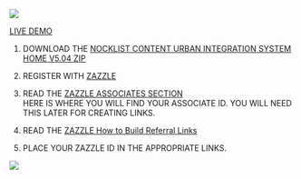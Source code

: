 
![](http://thenocklist.com/html5/urban/images/pic01.jpg)

[LIVE DEMO](http://thenocklist.com/html5/urban/)

1. DOWNLOAD THE [NOCKLIST CONTENT URBAN INTEGRATION SYSTEM HOME V5.04 ZIP](https://github.com/NOCKLIST/urbanjjle504)

2. REGISTER WITH [ZAZZLE](http://www.zazzle.com/)

3. READ THE [ZAZZLE ASSOCIATES SECTION](http://www.zazzle.com/my/associate/associate)  
HERE IS WHERE YOU WILL FIND YOUR ASSOCIATE ID.  YOU WILL NEED THIS LATER FOR CREATING LINKS.

4. READ THE [ZAZZLE How to Build Referral Links](http://www.zazzle.com/sell/affiliates/referrallinks)

5. PLACE YOUR ZAZZLE ID IN THE APPROPRIATE LINKS.  


![](http://thenocklist.com/html5/urban/images/pic02.jpg)
